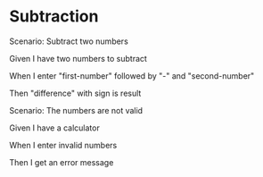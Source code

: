 # Subtraction

Scenario: Subtract two numbers
  
  Given I have two numbers to subtract

  When I enter "first-number" followed by "-" and "second-number"
  
  Then "difference" with sign is result

Scenario: The numbers are not valid
  
  Given I have a calculator
  
  When I enter invalid numbers
  
  Then I get an error message
